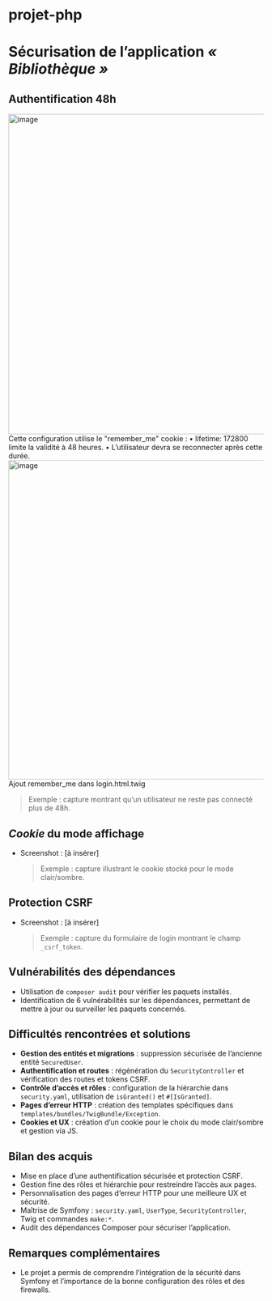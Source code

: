 # projet-php

# Sécurisation de l’application *« Bibliothèque »*

## Authentification 48h

<img width="1218" height="633" alt="image" src="https://github.com/user-attachments/assets/a5e0c013-10b2-4f7c-9ca0-7dbd5615401b" />
Cette configuration utilise le "remember_me" cookie :
•	lifetime: 172800 limite la validité à 48 heures.
•	L’utilisateur devra se reconnecter après cette durée.


<img width="1525" height="631" alt="image" src="https://github.com/user-attachments/assets/a710d63e-b506-40de-a8e8-34fe8c7b8ab4" />
Ajout remember_me dans login.html.twig


  > Exemple : capture montrant qu’un utilisateur ne reste pas connecté plus de 48h.

## *Cookie* du mode affichage
- Screenshot : [à insérer]  
  > Exemple : capture illustrant le cookie stocké pour le mode clair/sombre.

## Protection CSRF
- Screenshot : [à insérer]  
  > Exemple : capture du formulaire de login montrant le champ `_csrf_token`.

## Vulnérabilités des dépendances
- Utilisation de `composer audit` pour vérifier les paquets installés.  
- Identification de 6 vulnérabilités sur les dépendances, permettant de mettre à jour ou surveiller les paquets concernés.  

## Difficultés rencontrées et solutions
- **Gestion des entités et migrations** : suppression sécurisée de l’ancienne entité `SecuredUser`.  
- **Authentification et routes** : régénération du `SecurityController` et vérification des routes et tokens CSRF.  
- **Contrôle d’accès et rôles** : configuration de la hiérarchie dans `security.yaml`, utilisation de `isGranted()` et `#[IsGranted]`.  
- **Pages d’erreur HTTP** : création des templates spécifiques dans `templates/bundles/TwigBundle/Exception`.  
- **Cookies et UX** : création d’un cookie pour le choix du mode clair/sombre et gestion via JS.

## Bilan des acquis
- Mise en place d’une authentification sécurisée et protection CSRF.  
- Gestion fine des rôles et hiérarchie pour restreindre l’accès aux pages.  
- Personnalisation des pages d’erreur HTTP pour une meilleure UX et sécurité.  
- Maîtrise de Symfony : `security.yaml`, `UserType`, `SecurityController`, Twig et commandes `make:*`.  
- Audit des dépendances Composer pour sécuriser l’application.

## Remarques complémentaires
- Le projet a permis de comprendre l’intégration de la sécurité dans Symfony et l’importance de la bonne configuration des rôles et des firewalls.
